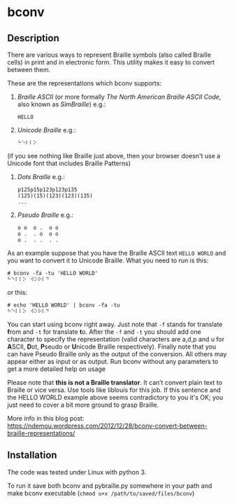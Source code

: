 # bconv

## Description 

There are various ways to represent Braille symbols (also called Braille cells) in print and in electronic form. This utility makes it easy to convert between them.

These are the representations which bconv supports:

1. *Braille ASCII* (or more formally *The North American Braille ASCII Code*, also known as *SimBraille*) e.g.:

       HELLO

1. *Unicode Braille* e.g.:

       ⠓⠑⠇⠇⠕
(if you see nothing like Braille just above, then your browser doesn't use a Unicode font that includes Braille Patterns)

1.  *Dots Braille* e.g.:

        p125p15p123p123p135
        (125)(15)(123)(123)(135)
        ...

1.  *Pseudo Braille* e.g.:

        o o  o .  o o   
        o .  . o  o o   
        o .  . .  . .

As an example suppose that you have the Braille ASCII text `HELLO WORLD` and you want to convert it to Unicode Braille. What you need to run is this:

    # bconv -fa -tu 'HELLO WORLD'
    ⠓⠑⠇⠇⠕⠀⠺⠕⠗⠇⠙

or this:

    # echo 'HELLO WORLD' | bconv -fa -tu
    ⠓⠑⠇⠇⠕⠀⠺⠕⠗⠇⠙

You can start using bconv right away. Just note that `-f` stands for translate **f**rom and `-t` for translate **t**o. After the `-f` and `-t` you should add one character to specify the representation (valid characters are a,d,p and u for **A**SCII, **D**ot, **P**seudo or **U**nicode Braille respectively). Finally note that you can have Pseudo Braille only as the output of the conversion. All others may appear either as input or as output. Run bconv without any parameters to get a more detailed help on usage

Please note that **this is not a Braille translator**. It can’t convert plain text to Braille or vice versa. Use tools like liblouis for this job. If this sentence and the HELLO WORLD example above seems contradictory to you it's OK;  you just need to cover a bit more ground to grasp Braille.

More info in this blog post: https://ndemou.wordpress.com/2012/12/28/bconv-convert-between-braille-representations/

## Installation

The code was tested under Linux with python 3. 

To run it save both bconv and pybraille.py somewhere in your path and make bconv executable (`chmod u+x /path/to/saved/files/bconv`)
